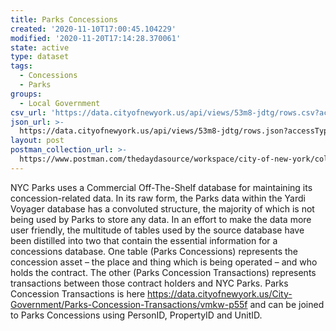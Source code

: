 ```yaml
---
title: Parks Concessions
created: '2020-11-10T17:00:45.104229'
modified: '2020-11-20T17:14:28.370061'
state: active
type: dataset
tags:
  - Concessions
  - Parks
groups:
  - Local Government
csv_url: 'https://data.cityofnewyork.us/api/views/53m8-jdtg/rows.csv?accessType=DOWNLOAD'
json_url: >-
  https://data.cityofnewyork.us/api/views/53m8-jdtg/rows.json?accessType=DOWNLOAD
layout: post
postman_collection_url: >-
  https://www.postman.com/thedaydasource/workspace/city-of-new-york/collection/15909983-fbbc5858-c7fa-4777-8dc2-52bf100ddff3
---
```

NYC Parks uses a Commercial Off-The-Shelf database for maintaining its concession-related data.  In its raw form, the Parks data within the Yardi Voyager database has a convoluted structure, the majority of which is not being used by Parks to store any data. In an effort to make the data more user friendly, the multitude of tables used by the source database have been distilled into two that contain the essential information for a concessions database. One table (Parks Concessions) represents the concession asset – the place and thing which is being operated – and who holds the contract.  The other (Parks Concession Transactions) represents transactions between those contract holders and NYC Parks.  Parks Concession Transactions is here https://data.cityofnewyork.us/City-Government/Parks-Concession-Transactions/vmkw-p55f and can be joined to Parks Concessions using  PersonID, PropertyID and UnitID.
